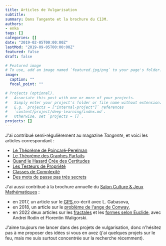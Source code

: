 ```yaml
---
title: Articles de Vulgarisation
subtitle:
summary: Dans Tangente et la brochure du CIJM.
authors:
- enka
tags: []
categories: []
date: "2019-02-05T00:00:00Z"
lastMod: "2019-09-05T00:00:00Z"
featured: false
draft: false

# Featured image
# To use, add an image named `featured.jpg/png` to your page's folder. 
image:
  caption: ""
  focal_point: ""

# Projects (optional).
#   Associate this post with one or more of your projects.
#   Simply enter your project's folder or file name without extension.
#   E.g. `projects = ["internal-project"]` references 
#   `content/project/deep-learning/index.md`.
#   Otherwise, set `projects = []`.
projects: []
---
```

J'ai contribué semi-régulièrement au magazine *Tangente*, et voici les articles correspondant :
- [Le Théorème de Poincaré-Perelman](/files/poincare_20perelman.pdf)
- [Le Théorème des Graphes Parfaits](/files/graphe_20parfait.pdf)
- [Quand le Hasard Crée des Certitudes](/files/hasard_20certitudes.pdf)
- [Les Testeurs de Propriété](/files/testeur_20propri_C3_A9t_C3_A9.pdf)
- [Classes de Complexité](/files/classes_20de_20complexite.pdf)
- [Des mots de passe pas très secrets](/files/p18_19_TG180.pdf)

J'ai aussi contribué à la brochure annuelle du [Salon Culture & Jeux Mathématiques](http://www.cijm.org/) : 
- en 2017, un article  sur le [GPS ](/files/GPS-cijm.pdf) co-écrit avec L. Gabasova,
- en 2018, un article sur le [problème de l'ange de Conway](/files/coursedemon.pdf),
- en 2022 deux articles sur les [fractales](/files/fractals.pdf) et les [formes selon Euclide](/files/euclid-cijm.pdf), avec Andrei Rodin et Florentin Waligorski.  


J'aime toujours me lancer dans des projets de vulgarisation, donc n'hésitez pas à me proposer des idées si vous en avez (j'ai quelques projets sur le feu, mais me suis surtout concentrée sur la recherche récemment).